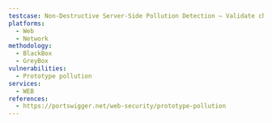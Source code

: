 ```yaml
---
testcase: Non-Destructive Server-Side Pollution Detection – Validate charset overrides using pollution on content-type/charset headers. Web (HTTP/HTTPS) service
platforms: 
  - Web
  - Network
methodology: 
  - BlackBox
  - GreyBox
vulnerabilities:
  - Prototype pollution
services:
  - WEB
references:
  - https://portswigger.net/web-security/prototype-pollution
---
```

